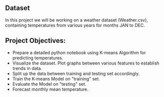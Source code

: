 ## Dataset
In this project we will be working on a weather dataset (Weather.csv), containing temperatures from various years for months JAN to DEC.

## Project Objectives:
- Prepare a detailed python notebook using K-means Algorithm for predicting temperatures.
- Visualize the dataset. Plot graphs between various features to establish trends in data.
- Split up the data between training and testing set accordingly.
- Train the K-means Model on "training" set.
- Evaluate the Model on "testing" set. 
- Forecast monthly mean temperature.
